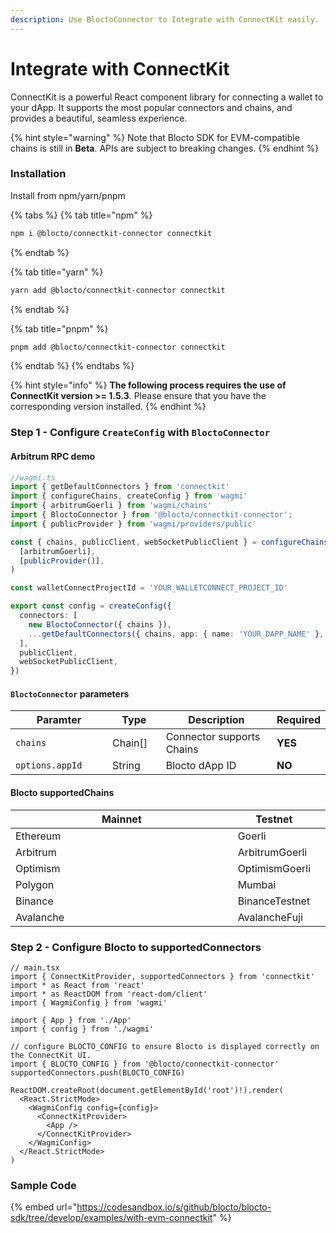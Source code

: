 ```yaml
---
description: Use BloctoConnector to Integrate with ConnectKit easily.
---
```


# Integrate with ConnectKit

ConnectKit is a powerful React component library for connecting a wallet to your dApp. It supports the most popular connectors and chains, and provides a beautiful, seamless experience.

{% hint style="warning" %}
Note that Blocto SDK for EVM-compatible chains is still in **Beta**. APIs are subject to breaking changes.
{% endhint %}

### Installation

Install from npm/yarn/pnpm

{% tabs %}
{% tab title="npm" %}
```bash
npm i @blocto/connectkit-connector connectkit
```
{% endtab %}

{% tab title="yarn" %}
```bash
yarn add @blocto/connectkit-connector connectkit
```
{% endtab %}

{% tab title="pnpm" %}
```bash
pnpm add @blocto/connectkit-connector connectkit
```
{% endtab %}
{% endtabs %}

{% hint style="info" %}
**The following process requires the use of ConnectKit version >= 1.5.3**. Please ensure that you have the corresponding version installed.
{% endhint %}

### Step 1 - Configure `CreateConfig` with `BloctoConnector`

#### Arbitrum RPC demo

```typescript
//wagmi.ts
import { getDefaultConnectors } from 'connectkit'
import { configureChains, createConfig } from 'wagmi'
import { arbitrumGoerli } from 'wagmi/chains'
import { BloctoConnector } from '@blocto/connectkit-connector';
import { publicProvider } from 'wagmi/providers/public'

const { chains, publicClient, webSocketPublicClient } = configureChains(
  [arbitrumGoerli],
  [publicProvider()],
)

const walletConnectProjectId = 'YOUR_WALLETCONNECT_PROJECT_ID'

export const config = createConfig({
  connectors: [
    new BloctoConnector({ chains }),
    ...getDefaultConnectors({ chains, app: { name: 'YOUR_DAPP_NAME' }, walletConnectProjectId }),
  ],
  publicClient,
  webSocketPublicClient,
})
```

#### `BloctoConnector` parameters

<table><thead><tr><th width="211">Paramter</th><th width="100">Type</th><th width="318">Description</th><th>Required</th></tr></thead><tbody><tr><td><code>chains</code></td><td>Chain[]</td><td>Connector supports Chains</td><td><strong>YES</strong></td></tr><tr><td><code>options.appId</code></td><td>String</td><td>Blocto dApp ID</td><td><strong>NO</strong></td></tr></tbody></table>

#### Blocto supportedChains

<table><thead><tr><th width="373">Mainnet</th><th>Testnet</th><th data-hidden></th></tr></thead><tbody><tr><td>Ethereum</td><td>Goerli</td><td></td></tr><tr><td>Arbitrum</td><td>ArbitrumGoerli</td><td></td></tr><tr><td>Optimism</td><td>OptimismGoerli</td><td></td></tr><tr><td>Polygon</td><td>Mumbai</td><td></td></tr><tr><td>Binance</td><td>BinanceTestnet</td><td></td></tr><tr><td>Avalanche</td><td>AvalancheFuji</td><td></td></tr></tbody></table>

### Step 2 - Configure Blocto to supportedConnectors

```tsx
// main.tsx
import { ConnectKitProvider, supportedConnectors } from 'connectkit'
import * as React from 'react'
import * as ReactDOM from 'react-dom/client'
import { WagmiConfig } from 'wagmi'

import { App } from './App'
import { config } from './wagmi'

// configure BLOCTO_CONFIG to ensure Blocto is displayed correctly on the ConnectKit UI.
import { BLOCTO_CONFIG } from '@blocto/connectkit-connector'
supportedConnectors.push(BLOCTO_CONFIG)

ReactDOM.createRoot(document.getElementById('root')!).render(
  <React.StrictMode>
    <WagmiConfig config={config}>
      <ConnectKitProvider>
        <App />
      </ConnectKitProvider>
    </WagmiConfig>
  </React.StrictMode>
)
```

### Sample Code

{% embed url="https://codesandbox.io/s/github/blocto/blocto-sdk/tree/develop/examples/with-evm-connectkit" %}
